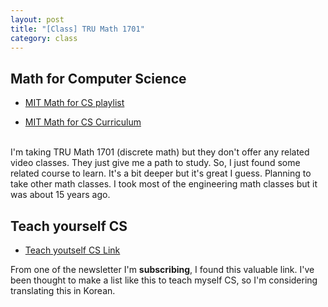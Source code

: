 ```yaml
---
layout: post
title: "[Class] TRU Math 1701"
category: class
---
```


## Math for Computer Science

- [MIT Math for CS playlist](https://www.youtube.com/playlist?list=PLB7540DEDD482705B)

- [MIT Math for CS Curriculum](https://ocw.mit.edu/courses/electrical-engineering-and-computer-science/6-042j-mathematics-for-computer-science-fall-2010/calendar/)

<br>
I'm taking TRU Math 1701 (discrete math) but they don't offer any related video classes. They just give me a path to study. So, I just found some related course to learn. It's a bit deeper but it's great I guess. Planning to take other math classes. I took most of the engineering math classes but it was about 15 years ago.


## Teach yourself CS
- [Teach youtself CS Link](https://teachyourselfcs.com/)

From one of the newsletter I'm **subscribing**, I found this valuable link. I've been thought to make a list like this to teach myself CS, so I'm considering translating this in Korean.


